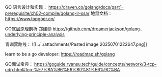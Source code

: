 GO 语言设计和实现： https://draven.co/golang/docs/part1-prerequisite/ch02-compile/golang-ir-ssa/
地鼠文档： https://www.topgoer.cn/


GO底层原理剖析 郑建勋 https://github.com/dreamerjackson/golang-underlying-principle-analysis

青训营路线：
![[../../attachments/Pasted image 20250701222647.png]]

learn to be a go developer: https://roadmap.sh/golang

GO面试宝典： https://goguide.ryansu.tech/guide/concepts/network/3-tcp-udp.html#tcp-%E7%8A%B6%E6%80%81%E6%9C%BA